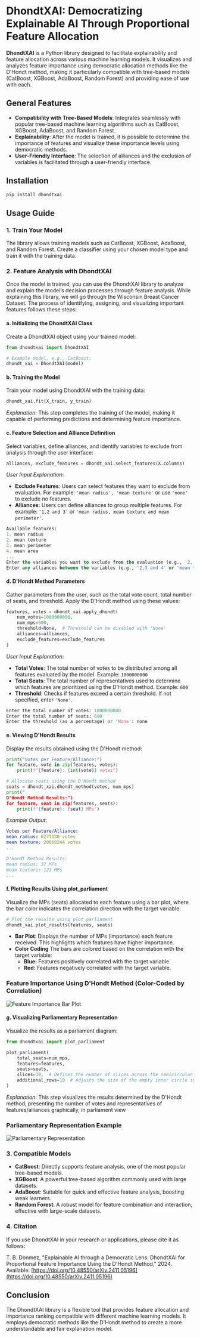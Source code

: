 
# DhondtXAI: Democratizing Explainable AI Through Proportional Feature Allocation

**DhondtXAI** is a Python library designed to facilitate explainability and feature allocation across various machine learning models. It visualizes and analyzes feature importance using democratic allocation methods like the D'Hondt method, making it particularly compatible with tree-based models (CatBoost, XGBoost, AdaBoost, Random Forest) and providing ease of use with each.

## General Features
- **Compatibility with Tree-Based Models**: Integrates seamlessly with popular tree-based machine learning algorithms such as CatBoost, XGBoost, AdaBoost, and Random Forest.
- **Explainability**: After the model is trained, it is possible to determine the importance of features and visualize these importance levels using democratic methods.
- **User-Friendly Interface**: The selection of alliances and the exclusion of variables is facilitated through a user-friendly interface.

## Installation

```bash
pip install dhondtxai
```

## Usage Guide

### 1. Train Your Model
The library allows training models such as CatBoost, XGBoost, AdaBoost, and Random Forest. Create a classifier using your chosen model type and train it with the training data.

### 2. Feature Analysis with DhondtXAI
Once the model is trained, you can use the DhondtXAI library to analyze and explain the model’s decision processes through feature analysis. While explaining this library, we will go through the Wisconsin Breast Cancer Dataset. The process of identifying, assigning, and visualizing important features follows these steps:

#### a. Initializing the DhondtXAI Class
Create a DhondtXAI object using your trained model:

```python
from dhondtxai import DhondtXAI

# Example model, e.g., CatBoost:
dhondt_xai = DhondtXAI(model)
```

#### b. Training the Model
Train your model using DhondtXAI with the training data:

```python
dhondt_xai.fit(X_train, y_train)
```

*Explanation*: This step completes the training of the model, making it capable of performing predictions and determining feature importance.

#### c. Feature Selection and Alliance Definition
Select variables, define alliances, and identify variables to exclude from analysis through the user interface:

```python
alliances, exclude_features = dhondt_xai.select_features(X.columns)
```

*User Input Explanation*:
- **Exclude Features**: Users can select features they want to exclude from evaluation. For example: `'mean radius', 'mean texture'` or use `'none'` to exclude no features.
- **Alliances**: Users can define alliances to group multiple features. For example: `'1,2 and 3'` or `'mean radius, mean texture and mean perimeter'`.

```sql
Available features:
1. mean radius
2. mean texture
3. mean perimeter
4. mean area
...
Enter the variables you want to exclude from the evaluation (e.g., '2, 4' or 'mean texture, mean area') or 'none': 
Enter any alliances between the variables (e.g., '2,3 and 4' or 'mean texture, mean perimeter and mean area') or 'none': 
```

#### d. D'Hondt Method Parameters
Gather parameters from the user, such as the total vote count, total number of seats, and threshold. Apply the D'Hondt method using these values:

```python
features, votes = dhondt_xai.apply_dhondt(
    num_votes=1000000000,
    num_mps=600,
    threshold=None,  # Threshold can be disabled with 'None'
    alliances=alliances,
    exclude_features=exclude_features
)
```

*User Input Explanation*:
- **Total Votes**: The total number of votes to be distributed among all features evaluated by the model. Example: `1000000000`
- **Total Seats**: The total number of representatives used to determine which features are prioritized using the D'Hondt method. Example: `600`
- **Threshold**: Checks if features exceed a certain threshold. If not specified, enter `'None'`.

```perl
Enter the total number of votes: 1000000000
Enter the total number of seats: 600
Enter the threshold (as a percentage) or 'None': none
```

#### e. Viewing D'Hondt Results
Display the results obtained using the D'Hondt method:

```python
print("Votes per Feature/Alliance:")
for feature, vote in zip(features, votes):
    print(f"{feature}: {int(vote)} votes")

# Allocate seats using the D'Hondt method
seats = dhondt_xai.dhondt_method(votes, num_mps)
print("
D'Hondt Method Results:")
for feature, seat in zip(features, seats):
    print(f"{feature}: {seat} MPs")
```

*Example Output*:

```yaml
Votes per Feature/Alliance:
mean radius: 6271130 votes
mean texture: 20068244 votes
...

D'Hondt Method Results:
mean radius: 37 MPs
mean texture: 121 MPs
...
```
#### f. Plotting Results Using plot_parliament

Visualize the MPs (seats) allocated to each feature using a bar plot, where the bar color indicates the correlation direction with the target variable:

```python
# Plot the results using plot_parliament
dhondt_xai.plot_results(features, seats)
```
- **Bar Plot**: Displays the number of MPs (importance) each feature received. This highlights which features have higher importance.
- **Color Coding** The bars are colored based on the correlation with the target variable:
  - **Blue:** Features positively correlated with the target variable.
  - **Red:** Features negatively correlated with the target variable.

### Feature Importance Using D'Hondt Method (Color-Coded by Correlation)
![Feature Importance Bar Plot](exampleimages/barplotview.png)

#### g. Visualizing Parliamentary Representation
Visualize the results as a parliament diagram:

```python
from dhondtxai import plot_parliament

plot_parliament(
    total_seats=num_mps,
    features=features,
    seats=seats,
    slices=30,  # Defines the number of slices across the semicircular parliament view
    additional_rows=10  # Adjusts the size of the empty inner circle in the parliament view
)
```

*Explanation*: This step visualizes the results determined by the D'Hondt method, presenting the number of votes and representatives of features/alliances graphically, in parliament view
  
  ### Parliamentary Representation Example
![Parliamentary Representation](exampleimages/parliamentview.png)

### 3. Compatible Models

- **CatBoost**: Directly supports feature analysis, one of the most popular tree-based models.
- **XGBoost**: A powerful tree-based algorithm commonly used with large datasets.
- **AdaBoost**: Suitable for quick and effective feature analysis, boosting weak learners.
- **Random Forest**: A robust model for feature combination and interaction, effective with large-scale datasets.

### 4. Citation
If you use DhondtXAI in your research or applications, please cite it as follows:

T. B. Donmez, "Explainable AI through a Democratic Lens: DhondtXAI for Proportional Feature Importance Using the D'Hondt Method," 2024. Available: [https://doi.org/10.48550/arXiv.2411.05196](https://doi.org/10.48550/arXiv.2411.05196)


## Conclusion
The DhondtXAI library is a flexible tool that provides feature allocation and importance ranking compatible with different machine learning models. It employs democratic methods like the D'Hondt method to create a more understandable and fair explanation model.
